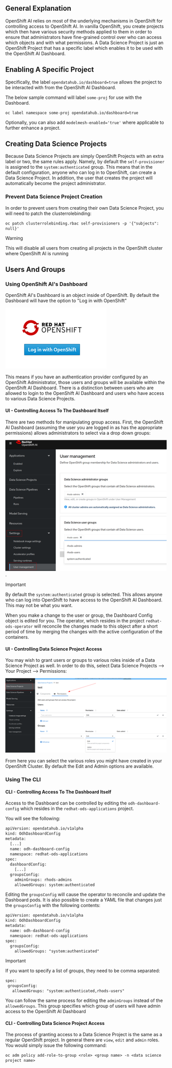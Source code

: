 ## General Explanation
OpenShift AI relies on most of the underlying mechanisms in OpenShift for controlling access to OpenShift AI. In vanilla OpenShift, you create projects which then have various security methods applied to them in order to ensure that administrators have fine-grained control over who can access which objects and with what permissions. A Data Science Project is just an OpenShift Project that has a specific label which enables it to be used with the OpenShift AI Dashboard. 

## Enabling A Specific Project

Specifically, the label `opendatahub.io/dashboard=true` allows the project to be interacted with from the OpenShift AI Dashboard.

The below sample command will label `some-proj` for use with the Dashboard.

```
oc label namespace some-proj opendatahub.io/dashboard=true
```

Optionally, you can also add `modelmesh-enabled='true'` where applicable to further enhance a project.

## Creating Data Science Projects

Because Data Science Projects are simply OpenShift Projects with an extra label or two, the same rules apply. Namely, by default the `self-provisioner` is assigned to the `system:authenticated` group. This means that in the default configuration, anyone who can log in to OpenShift, can create a Data Science Project. In addition, the user that creates the project will automatically become the project administrator. 

### Prevent Data Science Project Creation

In order to prevent users from creating their own Data Science Project, you will need to patch the clusterrolebinding:
```
oc patch clusterrolebinding.rbac self-provisioners -p '{"subjects": null}'
```
> [!WARNING]
> This will disable all users from creating all projects in the OpenShift cluster where OpenShift AI is running

## Users And Groups 

### Using OpenShift AI's Dashboard

OpenShift AI's Dashboard is an object inside of OpenShift. By default the Dashboard will have the option to "Log in with OpenShift"

![login](../images/ai_login_with_openshift.png)

This means if you have an authentication provider configured by an OpenShift Administrator, those users and groups will be available within the OpenShift AI Dashboard. There is a distinction between users who are allowed to login to the OpenShift AI Dashboard and users who have access to various Data Science Projects.

#### UI - Controlling Access To The Dashboard Itself

There are two methods for manipulating group access. First, the OpenShift AI Dashboard (assuming the user you are logged in as has the appropriate permissions) allows administrators to select via a drop down groups:

![user_mgmt1.png](../images/ai_user_mgmt1.png).

> [!IMPORTANT]
> By default the `system:authenticated` group is selected. This allows anyone who can log into OpenShift to have access to the OpenShift AI Dashboard. This may not be what you want.

When you make a change to the user or group, the Dashboard Config object is edited for you. The operator, which resides in the project `redhat-ods-operator` will reconcile the changes made to this object after a short period of time by merging the changes with the active configuration of the containers.

#### UI - Controlling Data Science Project Access

You may wish to grant users or groups to various roles inside of a Data Science Project as well. In order to do this, select Data Science Projects --> Your Project  --> Permissions:

![proj_mgmt](../images/ai_proj_mgmt1.png)

From here you can select the various roles you might have created in your OpenShift Cluster. By default the Edit and Admin options are available.

### Using The CLI

#### CLI - Controlling Access To The Dashboard Itself
Access to the Dashboard can be controlled by editing the `odh-dashboard-config` which resides in the `redhat-ods-applications` project. 

You will see the following:

```
apiVersion: opendatahub.io/v1alpha
kind: OdhDashboardConfig
metadata:
  [...]
  name: odh-dashboard-config
  namespace: redhat-ods-applications
spec:
  dashboardConfig:
    [...]
  groupsConfig:
    adminGroups: rhods-admins
    allowedGroups: system:authenticated
```

Editing the `groupsConfig` will cause the operator to reconcile and update the Dashboard pods. It is also possible to create a YAML file that changes just the `groupsConfig` with the following contents:

```
apiVersion: opendatahub.io/v1alpha
kind: OdhDashboardConfig
metadata:
  name: odh-dashboard-config
  namespace: redhat-ods-applications
spec:
  groupsConfig:
    allowedGroups: "system:authenticated"
```

> [!IMPORTANT]
> If you want to specify a list of groups, they need to be comma separated:
> ```
> spec:
>  groupsConfig:
>    allowedGroups: "system:authenticated,rhods-users"
> ```

You can follow the same process for editing the `adminGroups` instead of the `allowedGroups`. This group specifies which group of users will have admin access to the OpenShift AI Dashboard

#### CLI - Controlling Data Science Project Access

The process of granting access to a Data Science Project is the same as a regular OpenShift project. In general there are `view`, `edit` and `admin` roles. You would simply issue the following command:

```
oc adm policy add-role-to-group <role> <group name> -n <data science project name>
```
